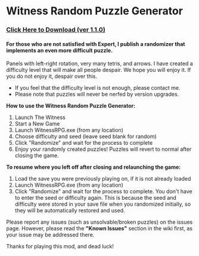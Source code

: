 # Witness Random Puzzle Generator

### [Click Here to Download (ver 1.1.0)](https://github.com/chuukunn/witness-randomizer/releases/download/1.1.0/despair_randomizer_1.1.zip)

#### For those who are not satisfied with Expert, I publish a randomizer that implements an even more difficult puzzle.
 Panels with left-right rotation, very many tetris, and arrows. I have created a difficulty level that will make all people despair.
 We hope you will enjoy it. If you do not enjoy it, despair over this.
* If you feel that the difficulty level is not enough, please contact me.
* Please note that puzzles will never be nerfed by version upgrades.


**How to use the Witness Random Puzzle Generator:**

1. Launch The Witness
2. Start a New Game
3. Launch WitnessRPG.exe (from any location)
4. Choose difficulty and seed (leave seed blank for random)
5. Click "Randomize" and wait for the process to complete
6. Enjoy your randomly created puzzles! Puzzles will revert to normal after closing the game.

**To resume where you left off after closing and relaunching the game:**

1. Load the save you were previously playing on, if it is not already loaded
2. Launch WitnessRPG.exe (from any location)
3. Click "Randomize" and wait for the process to complete. You don't have to enter the seed or difficulty again. This is because the seed and difficulty were stored in your save file when you randomized initially, so they will be automatically restored and used.


Please report any issues (such as unsolvable/broken puzzles) on the issues page. However, please read the **"Known Issues"** section in the wiki first, as your issue may be addressed there.

Thanks for playing this mod, and dead luck!
